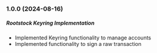 ### 1.0.0 (2024-08-16)

##### Rootstock Keyring Implementation

- Implemented Keyring functionality to manage accounts
- Implemented functionality to sign a raw transaction
